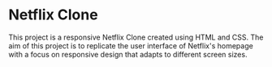 # Netflix Clone

This project is a responsive Netflix Clone created using HTML and CSS. The aim of this project is to replicate the user interface of Netflix's homepage with a focus on responsive design that adapts to different screen sizes.

